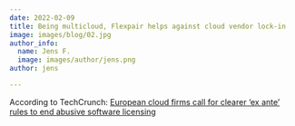 ```yaml
---
date: 2022-02-09
title: Being multicloud, Flexpair helps against cloud vendor lock-in
image: images/blog/02.jpg
author_info:
  name: Jens F.
  image: images/author/jens.png
author: jens

---
```

According to TechCrunch: [European cloud firms call for clearer ‘ex ante’ rules to end abusive software licensing](https://techcrunch.com/2022/02/09/cloud-firms-open-letter-dma/)
